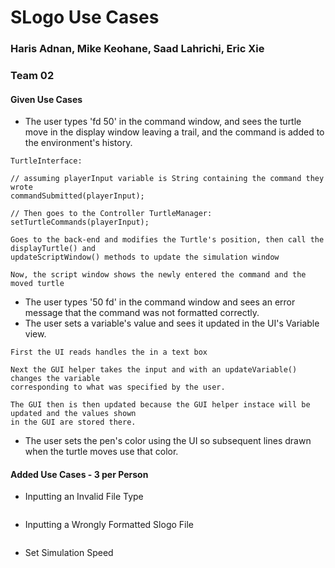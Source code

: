 # SLogo Use Cases

### Haris Adnan, Mike Keohane, Saad Lahrichi, Eric Xie

### Team 02

#### Given Use Cases

* The user types 'fd 50' in the command window, and sees the turtle move in the display window
  leaving a trail, and the command is added to the environment's history.

~~~
TurtleInterface:

// assuming playerInput variable is String containing the command they wrote
commandSubmitted(playerInput);

// Then goes to the Controller TurtleManager:
setTurtleCommands(playerInput);

Goes to the back-end and modifies the Turtle's position, then call the displayTurtle() and 
updateScriptWindow() methods to update the simulation window

Now, the script window shows the newly entered the command and the moved turtle
~~~

* The user types '50 fd' in the command window and sees an error message that the command was not
  formatted correctly.
* The user sets a variable's value and sees it updated in the UI's Variable view.

~~~
First the UI reads handles the in a text box

Next the GUI helper takes the input and with an updateVariable() changes the variable 
corresponding to what was specified by the user.

The GUI then is then updated because the GUI helper instace will be updated and the values shown 
in the GUI are stored there.
~~~

* The user sets the pen's color using the UI so subsequent lines drawn when the turtle moves use
  that color.

#### Added Use Cases - 3 per Person

* Inputting an Invalid File Type

~~~

~~~

* Inputting a Wrongly Formatted Slogo File

~~~

~~~

* Set Simulation Speed

~~~

~~~
